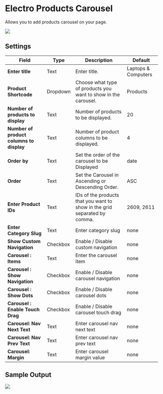 # Electro Products Carousel

Allows you to add products carousel on your page.

![](http://transvelo.github.io/docs/electro/images/vc-electro-products-cards-carousel-setting.png)

## Settings

| Field | Type | Description | Default
| -- | -- | -- | -- |
| **Enter title** | Text |  Enter title. | Laptops & Computers
| **Product Shortcode** | Dropdown | Choose what type of products you want to show in the carousel. | Products
| **Number of products to display** | Text |  Number of products to be displayed. | 20
| **Number of product columns to display** | Text |  Number of product columns to be displayed.| 4
| **Order by** | Text |  Set the order of the carousel to be Displayed | date
| **Order** | Text | Set the Carousel in Ascending or Descending Order. | ASC
| **Enter Product IDs** | Text | IDs of the products that you want to show in the grid separated by comma.| 2609, 2611
| **Enter Category Slug** | Text |  Enter category slug | none
| **Show Custom Navigation** | Checkbox |  Enable / Disable custom navigation | none
| **Carousel : Items** | Text | Enter the carousel item| none
| **Carousel : Show Navigation** | Checkbox | Enable / Disable carousel navigation | none
| **Carousel : Show Dots** | Checkbox |  Enable / Disable carousel dots | none
| **Carousel : Enable Touch Drag** | Checkbox |  Enable / Disable carousel touch drag | none
| **Carousel: Nav Next Text** | Text |  Enter carousel nav next text| none
| **Carousel: Nav Prev Text** | Text |  Enter carousel nav prev text| none
| **Carousel: Margin** | Text |  Enter carousel margin value| none


## Sample Output

![](http://transvelo.github.io/docs/electro/images/vc-electro-products-cards-carousel-output.png)
